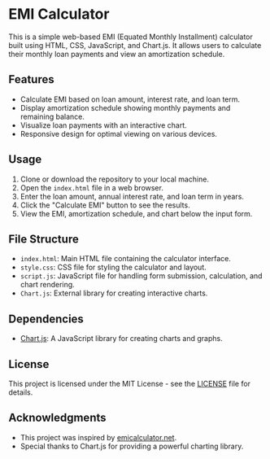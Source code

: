 # EMI Calculator

This is a simple web-based EMI (Equated Monthly Installment) calculator built using HTML, CSS, JavaScript, and Chart.js. It allows users to calculate their monthly loan payments and view an amortization schedule.

## Features

- Calculate EMI based on loan amount, interest rate, and loan term.
- Display amortization schedule showing monthly payments and remaining balance.
- Visualize loan payments with an interactive chart.
- Responsive design for optimal viewing on various devices.

## Usage

1. Clone or download the repository to your local machine.
2. Open the `index.html` file in a web browser.
3. Enter the loan amount, annual interest rate, and loan term in years.
4. Click the "Calculate EMI" button to see the results.
5. View the EMI, amortization schedule, and chart below the input form.

## File Structure

- `index.html`: Main HTML file containing the calculator interface.
- `style.css`: CSS file for styling the calculator and layout.
- `script.js`: JavaScript file for handling form submission, calculation, and chart rendering.
- `Chart.js`: External library for creating interactive charts.

## Dependencies

- [Chart.js](https://www.chartjs.org/): A JavaScript library for creating charts and graphs.

## License

This project is licensed under the MIT License - see the [LICENSE](LICENSE) file for details.

## Acknowledgments

- This project was inspired by [emicalculator.net](https://emicalculator.net/).
- Special thanks to Chart.js for providing a powerful charting library.


